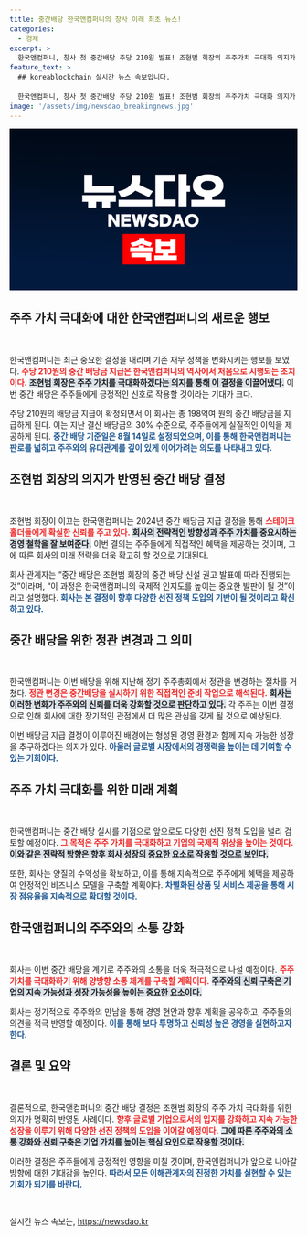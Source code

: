```yaml
---
title: 중간배당 한국앤컴퍼니의 창사 이래 최초 뉴스!
categories:
  - 경제
excerpt: >
  한국앤컴퍼니, 창사 첫 중간배당 주당 210원 발표! 조현범 회장의 주주가치 극대화 의지가 가득 담긴 이번 결정은 글로벌 기업으로의 도약을 위한 첫걸음입니다. 클릭해 자세한 내용을 확인해보세요!
feature_text: >
  ## koreablockchain 실시간 뉴스 속보입니다.

  한국앤컴퍼니, 창사 첫 중간배당 주당 210원 발표! 조현범 회장의 주주가치 극대화 의지가 가득 담긴 이번 결정은 글로벌 기업으로의 도약을 위한 첫걸음입니다. 클릭해 자세한 내용을 확인해보세요!
image: '/assets/img/newsdao_breakingnews.jpg'
---
```


<p><img src="/assets/img/newsdao_breakingnews.jpg" alt="koreablockchain 속보" /></p>

<h2 data-ke-size="size26">주주 가치 극대화에 대한 한국앤컴퍼니의 새로운 행보</h2>

<p data-ke-size="size16">&nbsp;</p> 

<p>한국앤컴퍼니는 최근 중요한 결정을 내리며 기존 재무 정책을 변화시키는 행보를 보였다. <b><span style="color: #ee2323;">주당 210원의 중간 배당금 지급은 한국앤컴퍼니의 역사에서 처음으로 시행되는 조치이다.</span></b> <b><span style="background-color: #21538527;">조현범 회장은 주주 가치를 극대화하겠다는 의지를 통해 이 결정을 이끌어냈다.</span></b> 이번 중간 배당은 주주들에게 긍정적인 신호로 작용할 것이라는 기대가 크다. </p>

<p>주당 210원의 배당금 지급이 확정되면서 이 회사는 총 198억여 원의 중간 배당금을 지급하게 된다. 이는 지난 결산 배당금의 30% 수준으로, 주주들에게 실질적인 이익을 제공하게 된다. <b><span style="color: #1a5490;">중간 배당 기준일은 8월 14일로 설정되었으며, 이를 통해 한국앤컴퍼니는 판로를 넓히고 주주와의 유대관계를 깊이 있게 이어가려는 의도를 나타내고 있다.</span></b></p>

<h2 data-ke-size="size26">조현범 회장의 의지가 반영된 중간 배당 결정</h2>

<p data-ke-size="size16">&nbsp;</p>

<p>조현범 회장이 이끄는 한국앤컴퍼니는 2024년 중간 배당금 지급 결정을 통해 <b><span style="color: #ee2323;">스테이크홀더들에게 확실한 신뢰를 주고 있다.</span></b> <b><span style="background-color: #21538527;">회사의 전략적인 방향성과 주주 가치를 중요시하는 경영 철학을 잘 보여준다.</span></b> 이번 결의는 주주들에게 직접적인 혜택을 제공하는 것이며, 그에 따른 회사의 미래 전략을 더욱 확고히 할 것으로 기대된다. </p>

<p>회사 관계자는 “중간 배당은 조현범 회장의 중간 배당 신설 권고 발표에 따라 진행되는 것”이라며, “이 과정은 한국앤컴퍼니의 국제적 인지도를 높이는 중요한 발판이 될 것”이라고 설명했다. <b><span style="color: #1a5490;">회사는 본 결정이 향후 다양한 선진 정책 도입의 기반이 될 것이라고 확신하고 있다.</span></b></p>

<h2 data-ke-size="size26">중간 배당을 위한 정관 변경과 그 의미</h2>

<p data-ke-size="size16">&nbsp;</p>

<p>한국앤컴퍼니는 이번 배당을 위해 지난해 정기 주주총회에서 정관을 변경하는 절차를 거쳤다. <b><span style="color: #ee2323;">정관 변경은 중간배당을 실시하기 위한 직접적인 준비 작업으로 해석된다.</span></b> <b><span style="background-color: #21538527;">회사는 이러한 변화가 주주와의 신뢰를 더욱 강화할 것으로 판단하고 있다.</span></b> 각 주주는 이번 결정으로 인해 회사에 대한 장기적인 관점에서 더 많은 관심을 갖게 될 것으로 예상된다. </p>

<p>이번 배당금 지급 결정이 이루어진 배경에는 형성된 경영 환경과 함께 지속 가능한 성장을 추구하겠다는 의지가 있다. <b><span style="color: #1a5490;">아울러 글로벌 시장에서의 경쟁력을 높이는 데 기여할 수 있는 기회이다.</span></b></p>

<h2 data-ke-size="size26">주주 가치 극대화를 위한 미래 계획</h2>

<p data-ke-size="size16">&nbsp;</p>

<p>한국앤컴퍼니는 중간 배당 실시를 기점으로 앞으로도 다양한 선진 정책 도입을 널리 검토할 예정이다. <b><span style="color: #ee2323;">그 목적은 주주 가치를 극대화하고 기업의 국제적 위상을 높이는 것이다.</span></b> <b><span style="background-color: #21538527;">이와 같은 전략적 방향은 향후 회사 성장의 중요한 요소로 작용할 것으로 보인다.</span></b> </p>

<p>또한, 회사는 양질의 수익성을 확보하고, 이를 통해 지속적으로 주주에게 혜택을 제공하여 안정적인 비즈니스 모델을 구축할 계획이다. <b><span style="color: #1a5490;">차별화된 상품 및 서비스 제공을 통해 시장 점유율을 지속적으로 확대할 것이다.</span></b></p>

<h2 data-ke-size="size26">한국앤컴퍼니의 주주와의 소통 강화</h2>

<p data-ke-size="size16">&nbsp;</p>

<p>회사는 이번 중간 배당을 계기로 주주와의 소통을 더욱 적극적으로 나설 예정이다. <b><span style="color: #ee2323;">주주 가치를 극대화하기 위해 양방향 소통 체계를 구축할 계획이다.</span></b> <b><span style="background-color: #21538527;">주주와의 신뢰 구축은 기업의 지속 가능성과 성장 가능성을 높이는 중요한 요소이다.</span></b> </p>

<p>회사는 정기적으로 주주와의 만남을 통해 경영 현안과 향후 계획을 공유하고, 주주들의 의견을 적극 반영할 예정이다. <b><span style="color: #1a5490;">이를 통해 보다 투명하고 신뢰성 높은 경영을 실현하고자 한다.</span></b> </p>

<h2 data-ke-size="size26">결론 및 요약</h2>

<p data-ke-size="size16">&nbsp;</p>

<p>결론적으로, 한국앤컴퍼니의 중간 배당 결정은 조현범 회장의 주주 가치 극대화를 위한 의지가 명확히 반영된 사례이다. <b><span style="color: #ee2323;">향후 글로벌 기업으로서의 입지를 강화하고 지속 가능한 성장을 이루기 위해 다양한 선진 정책의 도입을 이어갈 예정이다.</span></b> <b><span style="background-color: #21538527;">그에 따른 주주와의 소통 강화와 신뢰 구축은 기업 가치를 높이는 핵심 요인으로 작용할 것이다.</span></b> </p>

<p>이러한 결정은 주주들에게 긍정적인 영향을 미칠 것이며, 한국앤컴퍼니가 앞으로 나아갈 방향에 대한 기대감을 높인다. <b><span style="color: #1a5490;">따라서 모든 이해관계자의 진정한 가치를 실현할 수 있는 기회가 되기를 바란다.</span></b> </p>

<p data-ke-size="size16">&nbsp;</p>
실시간 뉴스 속보는, <a href="https://newsdao.kr" rel="dofollow">https://newsdao.kr</a>



